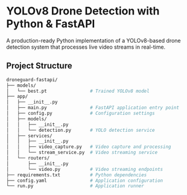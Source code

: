 # YOLOv8 Drone Detection with Python & FastAPI

A production-ready Python implementation of a YOLOv8-based drone detection system that processes live video streams in real-time.

## Project Structure

```bash
droneguard-fastapi/
├── models/
│   └── best.pt                # Trained YOLOv8 model
├── app/
│   ├── __init__.py
│   ├── main.py                # FastAPI application entry point
│   ├── config.py              # Configuration settings
│   ├── models/
│   │   ├── __init__.py
│   │   └── detection.py       # YOLO detection service
│   ├── services/
│   │   ├── __init__.py
│   │   ├── video_capture.py   # Video capture and processing
│   │   └── stream_service.py  # Video streaming service
│   └── routers/
│       ├── __init__.py
│       └── video.py           # Video streaming endpoints
├── requirements.txt           # Python dependencies
├── config.yaml                # Application configuration
└── run.py                     # Application runner
````


